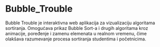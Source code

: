 # Bubble_Trouble
Bubble Trouble je interaktivna web aplikacija za vizualizaciju algoritama sortiranja. Omogućava prikaz Bubble Sort-a i drugih algoritama kroz animacije, poređenje i zamenu elemenata u realnom vremenu, čime olakšava razumevanje procesa sortiranja studentima i početnicima.
